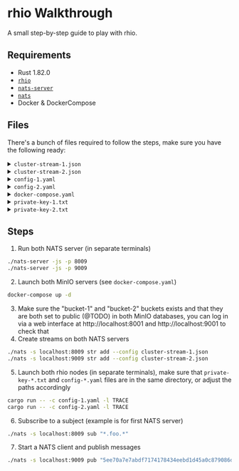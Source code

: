 # rhio Walkthrough

A small step-by-step guide to play with rhio.

## Requirements

* Rust 1.82.0
* [`rhio`](https://github.com/HIRO-MicroDataCenters-BV/rhio)
* [`nats-server`](https://docs.nats.io/running-a-nats-service/introduction/installation#getting-the-binary-from-the-command-line)
* [`nats`](https://docs.nats.io/running-a-nats-service/clients#installing-the-nats-cli-tool)
* Docker & DockerCompose

## Files

There's a bunch of files required to follow the steps, make sure you have the following ready:

<details>
<summary><code>cluster-stream-1.json</code></summary>

```json
{
  "name": "cluster-stream-1",
  "subjects": [
    "*.foo.*"
  ],
  "retention": "limits",
  "max_consumers": -1,
  "max_msgs_per_subject": -1,
  "max_msgs": -1,
  "max_bytes": -1,
  "max_age": 0,
  "max_msg_size": -1,
  "storage": "memory",
  "discard": "old",
  "num_replicas": 1,
  "duplicate_window": 120000000000,
  "sealed": false,
  "deny_delete": false,
  "deny_purge": false,
  "allow_rollup_hdrs": false,
  "allow_direct": true,
  "mirror_direct": false,
  "consumer_limits": {}
}
```
</details>

<details>
<summary><code>cluster-stream-2.json</code></summary>

```json
{
  "name": "cluster-stream-2",
  "subjects": [
    "*.foo.*"
  ],
  "retention": "limits",
  "max_consumers": -1,
  "max_msgs_per_subject": -1,
  "max_msgs": -1,
  "max_bytes": -1,
  "max_age": 0,
  "max_msg_size": -1,
  "storage": "memory",
  "discard": "old",
  "num_replicas": 1,
  "duplicate_window": 120000000000,
  "sealed": false,
  "deny_delete": false,
  "deny_purge": false,
  "allow_rollup_hdrs": false,
  "allow_direct": true,
  "mirror_direct": false,
  "consumer_limits": {}
}
```
</details>

<details>
<summary><code>config-1.yaml</code></summary>

```yaml
# cluster-1

bind_port: 8022
network_id: "rhio-default-network-1"

# Public Key: d4e8b43fccc2d65c36f47cf999aee94c3480184b3c8fdf7a077aa6f0ee648076
private_key_path: "private-key-1.txt"

s3:
  endpoint: "http://localhost:8000"
  region: "eu-central-1"
  credentials:
    access_key: "rhio"
    secret_key: "rhio_password"

nats:
  endpoint: "localhost:8009"

nodes:
  - public_key: "5ee70a7e7abdf7174178434eebd1d45a0c879086d19eebe175eb1d99e9f4feee"
    endpoints:
      - "192.168.178.100:9022"
      - "[2a02:8109:9c9a:4200:eb13:7c0a:4201:8128]:9023"

publish:
  s3_buckets:
    - "bucket-1"
    - "bucket-2"
  nats_subjects:
    - subject: "d4e8b43fccc2d65c36f47cf999aee94c3480184b3c8fdf7a077aa6f0ee648076.foo.*"
      stream: "cluster-stream-1"

subscribe:
  s3_buckets:
    - "bucket-1/5ee70a7e7abdf7174178434eebd1d45a0c879086d19eebe175eb1d99e9f4feee"
    - "bucket-2/5ee70a7e7abdf7174178434eebd1d45a0c879086d19eebe175eb1d99e9f4feee"
  nats_subjects:
    - subject: "5ee70a7e7abdf7174178434eebd1d45a0c879086d19eebe175eb1d99e9f4feee.foo.meta"
      stream: "cluster-stream-1"
```
</details>

<details>
<summary><code>config-2.yaml</code></summary>

```yaml
# cluster-2

bind_port: 9022
network_id: "rhio-default-network-1"

# Public Key: 5ee70a7e7abdf7174178434eebd1d45a0c879086d19eebe175eb1d99e9f4feee
private_key_path: "private-key-2.txt"

s3:
  endpoint: "http://localhost:9000"
  region: "eu-central-1"
  credentials:
    access_key: "rhio"
    secret_key: "rhio_password"

nats:
  endpoint: "localhost:9009"

nodes:
  - public_key: "d4e8b43fccc2d65c36f47cf999aee94c3480184b3c8fdf7a077aa6f0ee648076"
    endpoints:
      - "192.168.178.100:8022"
      - "[2a02:8109:9c9a:4200:eb13:7c0a:4201:8128]:8023"

publish:
  s3_buckets:
    - "bucket-1"
    - "bucket-2"
  nats_subjects:
    - subject: "5ee70a7e7abdf7174178434eebd1d45a0c879086d19eebe175eb1d99e9f4feee.foo.*"
      stream: "cluster-stream-2"

subscribe:
  s3_buckets:
    - "bucket-1/d4e8b43fccc2d65c36f47cf999aee94c3480184b3c8fdf7a077aa6f0ee648076"
    - "bucket-2/d4e8b43fccc2d65c36f47cf999aee94c3480184b3c8fdf7a077aa6f0ee648076"
  nats_subjects:
    - subject: "d4e8b43fccc2d65c36f47cf999aee94c3480184b3c8fdf7a077aa6f0ee648076.foo.*"
      stream: "cluster-stream-2"
```
</details>

<details>
<summary><code>docker-compose.yaml</code></summary>

```yaml
services:
  minio_1:
    image: docker.io/minio/minio:latest
    command: [ "server", "/data", "--console-address", ":9001" ]
    ports:
      - '8000:9000'
      - '8001:9001'
    environment:
      - MINIO_ROOT_USER=rhio
      - MINIO_ROOT_PASSWORD=rhio_password
  minio_2:
    image: docker.io/minio/minio:latest
    command: [ "server", "/data", "--console-address", ":9001" ]
    ports:
      - '9000:9000'
      - '9001:9001'
    environment:
      - MINIO_ROOT_USER=rhio
      - MINIO_ROOT_PASSWORD=rhio_password
```
</details>

<details>
<summary><code>private-key-1.txt</code></summary>

```
c749c4c7bca73136001520041ac8a00e138dd075da798be33d4644a69cb0c5f8
```
</details>

<details>
<summary><code>private-key-2.txt</code></summary>

```
d00f23f44b598d0b789b7ff0f1d99a24dc11eda434ad485f692786b624ac83f4
```
</details>

## Steps

1. Run both NATS server (in separate terminals)
```bash
./nats-server -js -p 8009
./nats-server -js -p 9009
```
2. Launch both MinIO servers (see `docker-compose.yaml`)
```bash
docker-compose up -d
```
3. Make sure the "bucket-1" and "bucket-2" buckets exists and that they are both set to public (@TODO) in both MinIO databases, you can log in via a web interface at http://localhost:8001 and http://localhost:9001 to check that
4. Create streams on both NATS servers
```bash
./nats -s localhost:8009 str add --config cluster-stream-1.json
./nats -s localhost:9009 str add --config cluster-stream-2.json
```
5. Launch both rhio nodes (in separate terminals), make sure that `private-key-*.txt` and `config-*.yaml` files are in the same directory, or adjust the paths accordingly
```bash
cargo run -- -c config-1.yaml -l TRACE
cargo run -- -c config-2.yaml -l TRACE
```
6. Subscribe to a subject (example is for first NATS server)
```bash
./nats -s localhost:8009 sub "*.foo.*"
```
7. Start a NATS client and publish messages
```bash
./nats -s localhost:9009 pub "5ee70a7e7abdf7174178434eebd1d45a0c879086d19eebe175eb1d99e9f4feee.foo.meta" test
```
